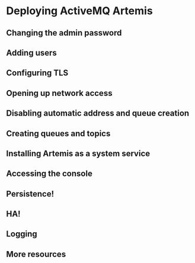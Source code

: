 # Deploying ActiveMQ Artemis

## Changing the admin password

## Adding users

## Configuring TLS

## Opening up network access

## Disabling automatic address and queue creation

## Creating queues and topics

## Installing Artemis as a system service

## Accessing the console

## Persistence!

## HA!

## Logging

## More resources
